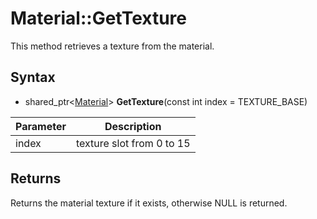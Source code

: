 # Material::GetTexture

This method retrieves a texture from the material.

## Syntax

- shared_ptr<[Material](Material.md)> **GetTexture**(const int index = TEXTURE_BASE)

| Parameter | Description |
|----|----|
| index | texture slot from 0 to 15 |

## Returns

Returns the material texture if it exists, otherwise NULL is returned.
